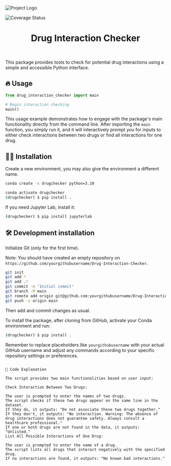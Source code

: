 
![Project Logo](assets/banner.png)

![Coverage Status](assets/coverage-badge.svg)

<h1 align="center">
Drug Interaction Checker
</h1>

<br>

This package provides tools to check for potential drug interactions using a simple and accessible Python interface.

## 🔥 Usage

```python
from drug_interaction_checker import main

# Begin interaction checking
main()
```

This usage example demonstrates how to engage with the package's main functionality directly from the command line. After importing the `main` function, you simply run it, and it will interactively prompt you for inputs to either check interactions between two drugs or find all interactions for one drug.

## 👩‍💻 Installation

Create a new environment, you may also give the environment a different name.

```bash
conda create -n drugchecker python=3.10
```

```bash
conda activate drugchecker
(drugchecker) $ pip install .
```

If you need Jupyter Lab, install it:

```bash
(drugchecker) $ pip install jupyterlab
```

## 🛠️ Development installation

Initialize Git (only for the first time).

Note: You should have created an empty repository on `https://github.com/yourgithubusername/Drug-Interaction-Checker`.

```bash
git init
git add * 
git add .*
git commit -m "Initial commit" 
git branch -M main
git remote add origin git@github.com:yourgithubusername/Drug-Interaction-Checker.git 
git push -u origin main
```

Then add and commit changes as usual. 

To install the package, after cloning from GitHub, activate your Conda environment and run:

```bash
(drugchecker) $ pip install .
```

Remember to replace placeholders like `yourgithubusername` with your actual GitHub username and adjust any commands according to your specific repository settings or preferences.
```

📖 Code Explanation

The script provides two main functionalities based on user input:

Check Interaction Between Two Drugs:

The user is prompted to enter the names of two drugs.
The script checks if these two drugs appear on the same line in the dataset.
If they do, it outputs: "Do not associate these two drugs together."
If they don't, it outputs: "No interaction. Warning: The absence of drug interactions does not guarantee safety. Always consult a healthcare professional."
If one or both drugs are not found in the data, it outputs: "Unlisted."
List All Possible Interactions of One Drug:

The user is prompted to enter the name of a drug.
The script lists all drugs that interact negatively with the specified drug.
If no interactions are found, it outputs: "No known bad interactions."
